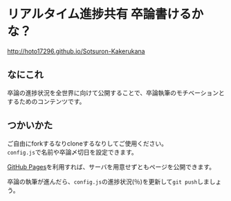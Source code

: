 # リアルタイム進捗共有 卒論書けるかな？

<http://hoto17296.github.io/Sotsuron-Kakerukana>

## なにこれ
卒論の進捗状況を全世界に向けて公開することで、卒論執筆のモチベーションとするためのコンテンツです。

## つかいかた
ご自由にforkするなりcloneするなりしてご使用ください。  
`config.js`で名前や卒論〆切日を設定できます。

[GitHub Pages](http://pages.github.com/)を利用すれば、サーバを用意せずともページを公開できます。

卒論の執筆が進んだら、`config.js`の進捗状況(％)を更新して`git push`しましょう。
